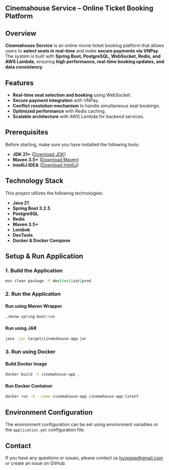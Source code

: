 ## Cinemahouse Service – Online Ticket Booking Platform  

## Overview  
**Cinemahouse Service** is an online movie ticket booking platform that allows users to **select seats in real-time** and make **secure payments via VNPay**. The system is built with **Spring Boot, PostgreSQL, WebSocket, Redis, and AWS Lambda**, ensuring **high performance, real-time booking updates, and data consistency**.  

## Features  
- **Real-time seat selection and booking** using WebSocket.  
- **Secure payment integration** with VNPay.  
- **Conflict resolution mechanism** to handle simultaneous seat bookings.  
- **Optimized performance** with Redis caching.  
- **Scalable architecture** with AWS Lambda for backend services.  

## Prerequisites
Before starting, make sure you have installed the following tools:
- **JDK 21+** ([Download JDK](https://adoptopenjdk.net/))
- **Maven 3.5+** ([Download Maven](https://maven.apache.org/download.cgi))
- **IntelliJ IDEA** ([Download IntelliJ](https://www.jetbrains.com/idea/))

## Technology Stack
This project utilizes the following technologies:
- **Java 21**
- **Spring Boot 3.2.5**
- **PostgreSQL**
- **Redis**
- **Maven 3.5+**
- **Lombok**
- **DevTools**
- **Docker & Docker Compose**

## Setup & Run Application

### 1. Build the Application
```sh
mvn clean package -P dev|test|uat|prod
```

### 2. Run the Application
#### Run using Maven Wrapper
```sh
./mvnw spring-boot:run
```
#### Run using JAR
```sh
java -jar target/cinemahouse-app.jar
```

### 3. Run using Docker
#### Build Docker Image
```sh
docker build -t cinemahouse-app .
```
#### Run Docker Container
```sh
docker run -d --name cinemahouse-app cinemahouse-app:latest
```

## Environment Configuration
The environment configuration can be set using environment variables or the `application.yml` configuration file.

## Contact
If you have any questions or issues, please contact us huypqse@gmail.com or create an issue on GitHub.

